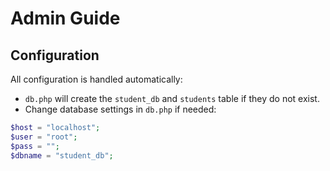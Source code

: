 # Admin Guide

## Configuration

All configuration is handled automatically:
- `db.php` will create the `student_db` and `students` table if they do not exist.
- Change database settings in `db.php` if needed:
```php
$host = "localhost";
$user = "root";
$pass = "";
$dbname = "student_db";
